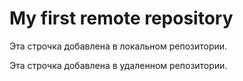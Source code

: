 # My first remote repository

Эта строчка добавлена в локальном репозитории.

Эта строчка добавлена в удаленном репозитории.
